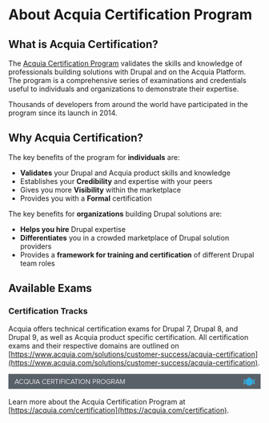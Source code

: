 # About Acquia Certification Program

## What is Acquia Certification?

The [Acquia Certification Program](https://www.acquia.com/customer-success/learning-services/acquia-certification-program-overview) validates the skills and knowledge of professionals building solutions with Drupal and on the Acquia Platform. The program is a comprehensive series of examinations and credentials useful to individuals and organizations to demonstrate their expertise.

Thousands of developers from around the world have participated in the program since its launch in 2014.

## Why Acquia Certification?

The key benefits of the program for **individuals** are:

* **Validates** your Drupal and Acquia product skills and knowledge
* Establishes your **Credibility** and expertise with your peers
* Gives you more **Visibility** within the marketplace
* Provides you with a **Formal** certification

The key benefits for **organizations** building Drupal solutions are:

* **Helps you hire** Drupal expertise
* **Differentiates** you in a crowded marketplace of Drupal solution providers
* Provides a **framework for training and certification** of different Drupal team roles

## Available Exams

### Certification Tracks

Acquia offers technical certification exams for Drupal 7, Drupal 8, and Drupal 9, as well as Acquia product specific certification. All certification exams and their respective domains are outlined on [https://www.acquia.com/solutions/customer-success/acquia-certification](https://www.acquia.com/solutions/customer-success/acquia-certification).

![](.gitbook/assets/inner-page-footer%20%283%29.png)

Learn more about the Acquia Certification Program at [https://acquia.com/certification](https://acquia.com/certification).

